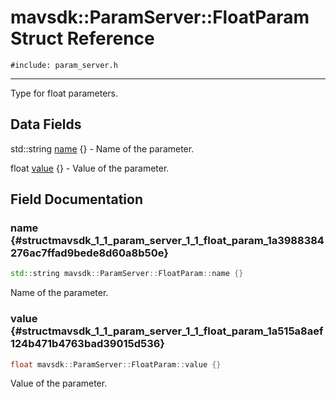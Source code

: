 # mavsdk::ParamServer::FloatParam Struct Reference
`#include: param_server.h`

----


Type for float parameters. 


## Data Fields


std::string [name](#structmavsdk_1_1_param_server_1_1_float_param_1a3988384276ac7ffad9bede8d60a8b50e) {} - Name of the parameter.

float [value](#structmavsdk_1_1_param_server_1_1_float_param_1a515a8aef124b471b4763bad39015d536) {} - Value of the parameter.


## Field Documentation


### name {#structmavsdk_1_1_param_server_1_1_float_param_1a3988384276ac7ffad9bede8d60a8b50e}

```cpp
std::string mavsdk::ParamServer::FloatParam::name {}
```


Name of the parameter.


### value {#structmavsdk_1_1_param_server_1_1_float_param_1a515a8aef124b471b4763bad39015d536}

```cpp
float mavsdk::ParamServer::FloatParam::value {}
```


Value of the parameter.

